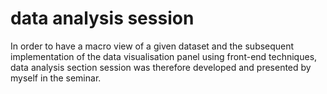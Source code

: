 # data analysis session

In order to have a macro view of a given dataset and the subsequent implementation of the data visualisation panel using front-end techniques, 
data analysis section session was therefore developed and presented by myself in the seminar.
